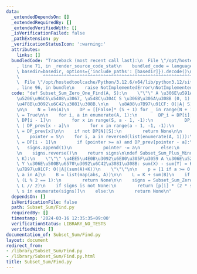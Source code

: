 ```yaml
---
data:
  _extendedDependsOn: []
  _extendedRequiredBy: []
  _extendedVerifiedWith: []
  _isVerificationFailed: false
  _pathExtension: py
  _verificationStatusIcon: ':warning:'
  attributes:
    links: []
  bundledCode: "Traceback (most recent call last):\n  File \"/opt/hostedtoolcache/Python/3.12.6/x64/lib/python3.12/site-packages/onlinejudge_verify/documentation/build.py\"\
    , line 71, in _render_source_code_stat\n    bundled_code = language.bundle(stat.path,\
    \ basedir=basedir, options={'include_paths': [basedir]}).decode()\n          \
    \         ^^^^^^^^^^^^^^^^^^^^^^^^^^^^^^^^^^^^^^^^^^^^^^^^^^^^^^^^^^^^^^^^^^^^^^^^^^^^^^^^^\n\
    \  File \"/opt/hostedtoolcache/Python/3.12.6/x64/lib/python3.12/site-packages/onlinejudge_verify/languages/python.py\"\
    , line 96, in bundle\n    raise NotImplementedError\nNotImplementedError\n"
  code: "def Subset_Sum_Zero_One_Find(A, S):\n    \"\"\" A \u306E\u591A\u91CD\u90E8\
    \u5206\u96C6\u5408\u3067, \u548C\u304C S \u306B\u306A\u308B (0, 1) \u5217\u306E\
    \u4F8B\u3092\u6C42\u3081\u308B.\n\n    \u8A08\u7B97\u91CF: O(|A| S)\n    \"\"\"\
    \n\n    N = len(A)\n    DP = [[False]* (S + 1) for _ in range(N + 1)]; DP[0][0]\
    \ = True\n\n    for i, a in enumerate(A, 1):\n        DP_i = DP[i]; DP_prev =\
    \ DP[i - 1]\n        for x in range(S, a - 1, -1):\n            DP_i[x] = DP_prev[x]\
    \ | DP_prev[x - a]\n        for x in range(a - 1, -1, -1):\n            DP_i[x]\
    \ = DP_prev[x]\n\n    if not DP[N][S]:\n        return None\n\n    signs = []\n\
    \    pointer = S\n    for i, a in reversed(list(enumerate(A, 1))):\n        DP_prev\
    \ = DP[i - 1]\n        if (pointer >= a) and DP_prev[pointer - a]:\n         \
    \   signs.append(1)\n            pointer -= a\n        else:\n            signs.append(0)\n\
    \n    signs.reverse()\n    return signs\n\ndef Subset_Sum_Plus_Minus_One_Find(A,\
    \ K):\n    \"\"\" \u4EE5\u4E0B\u3092\u6E80\u305F\u3059 A \u306E\u5206\u5272 X,\
    \ Y \u306E\u500B\u6570\u3092\u6C42\u3081\u308B: sum(X) - sum(Y) = K.\n\n    \u8A08\
    \u7B97\u91CF: O(|A|(sum(A)+K))\n    \"\"\"\n\n    p = [1 if a >= 0 else -1 for\
    \ a in A]\n    B = list(map(abs, A))\n\n    L = K + sum(B)\n    if (L < 0) or\
    \ (L % 2 == 1):\n        return None\n\n    signs = Subset_Sum_Zero_One_Find(B,\
    \ L // 2)\n    if signs is not None:\n        return [p[i] * (2 * s - 1) for i,\
    \ s in enumerate(signs)]\n    else:\n        return None\n"
  dependsOn: []
  isVerificationFile: false
  path: Subset_Sum/Find.py
  requiredBy: []
  timestamp: '2024-03-16 12:35:35+09:00'
  verificationStatus: LIBRARY_NO_TESTS
  verifiedWith: []
documentation_of: Subset_Sum/Find.py
layout: document
redirect_from:
- /library/Subset_Sum/Find.py
- /library/Subset_Sum/Find.py.html
title: Subset_Sum/Find.py
---
```

